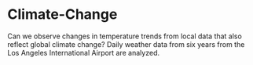 # Climate-Change
Can we observe changes in temperature trends from local data that also reflect global climate change? Daily weather data from six years from the Los Angeles International Airport are analyzed.
